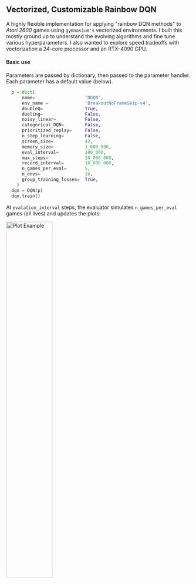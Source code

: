 
## Vectorized, Customizable Rainbow DQN
A highly flexible implementation for applying "rainbow DQN methods" to *Atari 2600* games using `gymnasium's` vectorized environments.  I built this mostly ground up to understand the evolving algorithms and fine tune various hyperparameters. I also wanted to explore speed tradeoffs with vectorization a 24-core processor and an RTX-4090 GPU.

#### Basic use
Parameters are passed by dictionary, then passed to the parameter handler. Each parameter has a default value (below). 
```python
  p = dict(
      name=                   'DDQN',
      env_name =              'BreakoutNoFrameSkip-v4',
      doubleQ=                True,
      dueling=                False,
      noisy_linear=           False,
      categorical_DQN=        False,
      prioritized_replay=     False,
      n_step_learning=        False,
      screen_size=            42,
      memory_size=            1_000_000,
      eval_interval=          100_000,
      max_steps=              20_000_000, 
      record_interval=        10_000_000, 
      n_games_per_eval=       5,
      n_envs=                 16,
      group_training_losses=  True,
    )
  dqn = DQN(p)
  dqn.train()
```

At `evalation_interval` steps, the evaluator simulates `n_games_per_eval` games (all lives) and updates the plots:
<div style="width: auto; height: calc(100% - 13px); overflow: hidden;">
  <img src="assets/plot_example.png" style="display: block; width: 50%; margin-bottom: -13px;" alt="Plot Example">
</div>

#### Logging
Parameters, checkpoints, videos, and evaluation histories are all saved to or updated in the `[log_dir]/[name]` directory, based on parameter settings.    

#### Memory
The replay buffer takes the most memory.  The main constraint is the replay buffer.  Memory use is `memory_size` $ \times ($`screen_size`$^2)  \times 5$.  The default setting of $1,000,000 \times 84 \times 84 \times 5 \sim 35$ GB.  We delete the memory buffer on exiting the training loop to avoid an out of memory crash if, e.g., multiple instances of `DQN` are opened in the notebook.

#### Vectorization
##### *Parallel environments*
The training loop uses `gymnasium`'s vectorzed environment structure. The original *DeepMind* algortith performs a policy update every 4 steps, on a batch of $32$ transitions taken from the replay buffer.  In a vectorized environment, we need to adjust:  If `n_envs` $=1$, we perform a policy update every 4 steps.  If `n_envs` $= 4$, we perform a policy update each step. However, if `n_envs` $= 8$, we perform two updates of $32$ each step and, similarly, if `n_envs`=16 we perform four batch updates of $32$ each step.  The effect of training multiple batches consecutively (i.e., out of turn) becomes irrelevant as a large memory buffer is filled.
##### *Option to grouping the backward passes for large `n_envs`*
If the `n_envs` parameter is $ \geq 4 $ and if the `group_training_losses == True`, the policy update will accumulate the loss over multiple forward passes and train on the average backward pass. For example, if `n_envs ==` 16, it will conduct $16 \div 4 = 4 $ forward passes, accumulate the losses, then conduct $1$ backward pass on $1/4$ of that accumulated loss tensor.

**Note:**
The `gymnasium` vectorized environments, as the `n_envs` increase, don't appear to produce significant speed increases.  Using Intel I9 (24 cores) and NVIDIA RTX 4090.  I tested up to 32 threads, but the speed increase was diminishing.  I was not running this on an isolated machine, so other processes were likely interfering.
- **Basic DQN**: 16 vectorized environments vs single environment: 20-22% faster.
- **Rainbow DQN**: 16 vectorized environments vs single environment: 25-29% faster.

#### Environment wrappers
I've created custom `gymnasium` wrappers that likely exist. I've also used a few `gymnasium`-compatible wrappers from the `stable_baselines3` library.

1. `five_stack`: stores each state / new state in a combined 5 frame stack observation, such that [:4] is the *state* and [1:] is the *next_state*.
2. `fire_on_life_loss`: the original **DeepMind** algorithim used a 5% epsilon for evaluation mode to avoid games getting stuck.  For example, games like `breakout` that require a `FIRE` command to restart after each life lost will pause indefinitely if we use a pure `argmax` policy that returns an action other than `FIRE`.  This wrapper, if used, automatically triggers a fire when a life is lost, allowing us to lower the epsilon closer to zero to rely solely on the policy's best actions.  In many games the difference won't matter.
3. `noop_reset` allows for a range of noop_steps upon a reset.
4. `set_seed`: to seed single or vectorized environments.  In my implementation the same seed is applied as the random and numpy seed (although vectorized seeds are increments of the given seed)

#### Screen size
The standard approach resizes the default color screen (210,160,3) to b&w (84,84).  But for certain "boxy" games (e.g., **Breakout**), (42,42) works as well, allowing a 75% reduction in memory. I haven't run exact like-for-like comparisons nor have I run tests using 42x42 frame size on a wide range of Atari games.  The modification from the *DeepMind* convolutional layer format is constructed by altering the kernel and stride on the first convolutional layer:
```python
    # Adjust the kernal and stride for conv layer 1 based on screen size
    assert (screen_size in [42, 84]), "Screen size must be 42 or 84"
    kernel1, stride1 = (8, 4) if screen_size == 84 else (4, 2)

    # Define convolutional layers
    conv1 = nn.Conv2d(in_channels=4,  out_channels=32, kernel_size=kernel1, stride=stride1)
    conv2 = nn.Conv2d(in_channels=32, out_channels=64, kernel_size=4, stride=2)
    conv3 = nn.Conv2d(in_channels=64, out_channels=64, kernel_size=3, stride=1)
```

#### Comparing results
To graph results from all runs in the log folder:
```python
from modules.utils import plot_multiple_results
plot_multiple_results([log_dir], names, col)
```

#### Video
Videos are periodically recorded by setting the `record_interval` parameters.  Set to `None` if no video needed.

#### To-dos / Future updates 
- **Tensorboard**: Move the monitoring of progress to a tensorboard to avoid the need to run experiments in Jupyter. 
- **Checkpoint playback or training resumption**: Policy checkpoints are currently saved, but no the environment or other training data.  So there is currrently no way to run a simulation from the checkpoint, nor is there a way to resume training from a checkpoint.

#### Set-up
These steps build the environment as of October 2024, but the dependencies have been changing, so I haven't included an environment file.  
Please check the `Gymnasium` docs at the [Farama Foundation]('https://gymnasium.farama.org/') if this doesn't work.  The `RecordVideo` wrapper requires `moviepy`. 
```bash
conda create -n my_atari_env -c conda-forge python=3.10 pytorch numpy swig tqdm -y
pip install gymnasium[atari,accept-rom-license] moviepy
```

For `Gymnasium`-compatible wrappers from `stable-baselines3`:
```bash  
pip install stable-baselines3   
```


#### Default options
You can edit the default parameters directly in the `default_parameters.py` file or pass them in when instantiating a `DQN` object:
```python    
  SimpleNamespace(

    # Rainbow DQN Flags
    doubleQ=                   False,
    dueling=                   False,
    categorical_DQN=           False,
    noisy_linear=              False,
    prioritized_replay=        False,
    n_step_learning=           False,

    # Vectorization Parameters
    n_envs=                    8,
    group_training_losses=     False,

    # Environment Parameters
    asynchronous=             False,
    seed=                     0,
    env_name=                 "BreakoutNoFrameskip-v4",
    screen_size=              84,
    noop_min=                 10,
    noop_max=                 10,
    fire_on_life_loss=        False,

    # Device
    device=                   torch.device('cuda'),

    # Model Parameters
    memory_size=              1_000_000,
    batch_size=               32,
    random_starts=            50_000,
    learning_rate=            0.0000625,
    gradient_clamping=        True,
    gamma=                    0.99,
    scale_around_zero=        False,
    fc1_out=                  512,

    # Experimental Parameters
    batch_norm=               False,
    layer_norm=               False,

    # Epsilon Parameters
    epsilon_start=            1.0,
    epsilon_final=            0.1,
    epsilon_decay_steps=      1_000_000,
    eval_epsilon=             0.05,

    # Interval Parameters
    policy_update_interval=   4,
    pbar_update_interval=     100,
    target_update_interval=   10_000,
    eval_interval=            50_000,
    n_games_per_eval=        10,
    checkpoint_interval=      2_500_000,
    record_interval=         None,

    # Exit Conditions
    max_steps=               20_000_000,
    exit_trailing_average=   10_000,
    exit_time_limit=        1200,  # Time in minutes

    # Rainbow Parameters
    # Categorical DQN Parameters
    atom_size=               51,
    Vmin=                    -10,
    Vmax=                    10,

    # Priority Replay Parameters
    alpha=                   0.6,
    beta_start=              0.4,
    beta_frames=             100_000,
    pr_epsilon=              1e-5,

    # N-step Learning Parameters
    n_steps=                 3,
    n_memory_size=           500,
    n_gamma=                 0.99,

    # Logging Parameters
    main_log_dir=            'logs',
    group_dir=               '[no group name]',
    video_dir=               'videos',
    name=                    '[no name]',
    note=                    '[no note]',
    overwrite_previous=      False,
    data_logging=            True,
    data_plotting=           False,
    trailing_avg_trail=      20,
)
  ```

#### Citations / acknolowledgements / licenses:
If you use ideas from this work, please cite these papers:
1. Mnih, V., Kavukcuoglu, K., Silver, D., Rusu, A. A., Veness, J., Bellemare, M. G., ... & Hassabis, D. (2013). *Playing Atari with Deep Reinforcement Learning*, [arXiv:1312.5602](https://arxiv.org/abs/1312.5602)  
2. Hessel, M., Modayil, J., Van Hasselt, H., Schaul, T., Ostrovski, G., Dabney, W., ... & Silver, D. (2017). *Rainbow: Combining Improvements in Deep Reinforcement Learning*,[arXiv:1710.02298](https://arxiv.org/abs/1710.02298). This paper integrates several key advancements in deep reinforcement learning, including:
<small>
- **Double Q-Learning** ([*Deep Reinforcement Learning with Double Q-learning*](https://arxiv.org/abs/1509.06461), Van Hasselt et al., 2015)   
  
- **Prioritized Experience Replay** ([*Prioritized Experience Replay*](https://arxiv.org/abs/1511.05952), Schaul et al., 2015)  
  
- **Dueling Network Architectures** ([*Dueling Network Architectures for Deep Reinforcement Learning*](https://arxiv.org/abs/1511.06581), Wang et al., 2015)  
  
- **Multi-step Learning** ([*Multi-step Reinforcement Learning: A Unifying Algorithm*](https://arxiv.org/abs/1703.01327), De Asis et al., 2017)  
  
- **Distributional RL** ([*A Distributional Perspective on Reinforcement Learning*](https://arxiv.org/abs/1707.06887), Bellemare et al., 2017)  
  
- **Noisy Nets** ([*Noisy Networks for Exploration*](https://arxiv.org/abs/1706.10295), Fortunato et al., 2017)  
</small>

For coding, understanding, and inspiration:
<small>
1. Wetlui's basic [DQN implementation](https://github.com/wetliu/dqn_pytorch) was a great starting point for this project. 
2. Curt Park's repository [rainbow-is-all-you-need](https://github.com/Curt-Park/rainbow-is-all-you-need) was helpful in understanding the underlying concepts of each of the rainbow methods.
</small>

Also, thanks to:
- [Farama Foundation](https://gymnasium.farama.org/) for producing, maintaining, `gymnasium` environments, documentation, and libraries.
- [stablebaselines3](https://github.com/DLR-RM/stable-baselines3) for maintaining the `stable-baselines3` libraries and wrappers available.
- *Atari 2600 ROMs*, under the [atari-roms](https://github.com/mattgrose/atari-roms) repository. See licensing.
